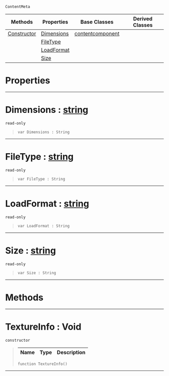  `ContentMeta`

|Methods|Properties|Base Classes|Derived Classes|
|---|---|---|---|
|[ Constructor](https://github.com/ZilchEngine/ZilchDocs/blob/master/code_reference/class_reference/textureinfo.markdown#textureinfo-void)|[ Dimensions](https://github.com/ZilchEngine/ZilchDocs/blob/master/code_reference/class_reference/textureinfo.markdown#dimensions-zilch-engine-d)|[contentcomponent](https://github.com/ZilchEngine/ZilchDocs/blob/master/code_reference/class_reference/contentcomponent.markdown)| |
| |[ FileType](https://github.com/ZilchEngine/ZilchDocs/blob/master/code_reference/class_reference/textureinfo.markdown#filetype-zilch-engine-doc)| | |
| |[ LoadFormat](https://github.com/ZilchEngine/ZilchDocs/blob/master/code_reference/class_reference/textureinfo.markdown#loadformat-zilch-engine-d)| | |
| |[ Size](https://github.com/ZilchEngine/ZilchDocs/blob/master/code_reference/class_reference/textureinfo.markdown#size-zilch-engine-documen)| | |


 #  Properties


---  
 #  Dimensions : [string](https://github.com/ZilchEngine/ZilchDocs/blob/master/code_reference/nada_base_types/string.markdown)

 `read-only`

> 
> ``` lang=cpp, name=Nada
> var Dimensions : String


---  
 #  FileType : [string](https://github.com/ZilchEngine/ZilchDocs/blob/master/code_reference/nada_base_types/string.markdown)

 `read-only`

> 
> ``` lang=cpp, name=Nada
> var FileType : String


---  
 #  LoadFormat : [string](https://github.com/ZilchEngine/ZilchDocs/blob/master/code_reference/nada_base_types/string.markdown)

 `read-only`

> 
> ``` lang=cpp, name=Nada
> var LoadFormat : String


---  
 #  Size : [string](https://github.com/ZilchEngine/ZilchDocs/blob/master/code_reference/nada_base_types/string.markdown)

 `read-only`

> 
> ``` lang=cpp, name=Nada
> var Size : String


---  
 #  Methods


---  
 #  TextureInfo : Void

 `constructor`

> 
> |Name|Type|Description|
> |---|---|---|
> ``` lang=cpp, name=Nada
> function TextureInfo()
> ``` 


---  
 

 